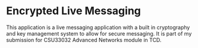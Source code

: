 # Encrypted Live Messaging

This application is a live messaging application with a built in cryptography and key management system to allow for secure messaging. It is part of my submission for CSU33032 Advanced Networks module in TCD.
